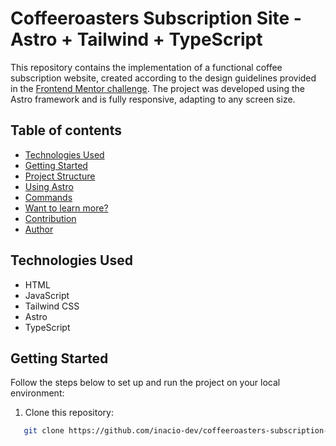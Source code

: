# Coffeeroasters Subscription Site - Astro + Tailwind + TypeScript

This repository contains the implementation of a functional coffee subscription website, created according to the design guidelines provided in the [Frontend Mentor challenge](https://www.frontendmentor.io/challenges/coffeeroasters-subscription-site-5Fc26HVY6). The project was developed using the Astro framework and is fully responsive, adapting to any screen size.

## Table of contents

- [Technologies Used](#technologies-used)
- [Getting Started](#getting-started)
- [Project Structure](#project-structure)
- [Using Astro](#using-astro)
- [Commands](#commands)
- [Want to learn more?](#want-to-learn-more)
- [Contribution](#contribution)
- [Author](#author)

## Technologies Used

- HTML
- JavaScript
- Tailwind CSS
- Astro
- TypeScript

## Getting Started

Follow the steps below to set up and run the project on your local environment:

1. Clone this repository:

```bash
   git clone https://github.com/inacio-dev/coffeeroasters-subscription-site.git
